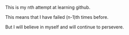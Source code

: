 This is my nth attempt at learning github.

This means that I have failed (n-1)th times before.

But I will believe in myself and will continue to persevere. 

